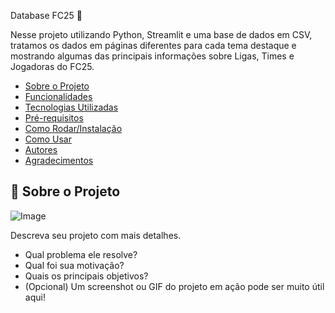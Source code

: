 Database FC25 🚀

Nesse projeto utilizando Python, Streamlit e uma base de dados em CSV, tratamos os dados em páginas diferentes para cada tema destaque e mostrando algumas das principais informações sobre Ligas, Times e Jogadoras do FC25.

* [Sobre o Projeto](#sobre-o-projeto)
* [Funcionalidades](#funcionalidades)
* [Tecnologias Utilizadas](#tecnologias-utilizadas)
* [Pré-requisitos](#pré-requisitos)
* [Como Rodar/Instalação](#como-rodarinstalação)
* [Como Usar](#como-usar)
* [Autores](#autores)
* [Agradecimentos](#agradecimentos)

## 🧐 Sobre o Projeto

![Image](https://github.com/user-attachments/assets/5a9d4b52-e80e-4381-9d60-6fc8203bb16d)

Descreva seu projeto com mais detalhes.
* Qual problema ele resolve?
* Qual foi sua motivação?
* Quais os principais objetivos?
* (Opcional) Um screenshot ou GIF do projeto em ação pode ser muito útil aqui!
